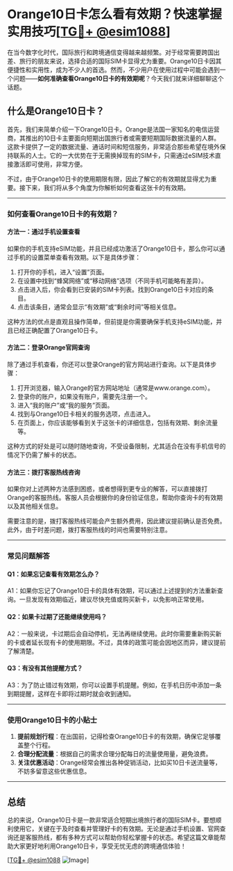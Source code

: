 # Orange10日卡怎么看有效期？快速掌握实用技巧[[TG💪+ @esim1088](https://t.me/s/esim1088)]

在当今数字化时代，国际旅行和跨境通信变得越来越频繁。对于经常需要跨国出差、旅行的朋友来说，选择合适的国际SIM卡显得尤为重要。Orange10日卡因其便捷性和实用性，成为不少人的首选。然而，不少用户在使用过程中可能会遇到一个问题——**如何准确查看Orange10日卡的有效期呢**？今天我们就来详细聊聊这个话题。

## 什么是Orange10日卡？

首先，我们来简单介绍一下Orange10日卡。Orange是法国一家知名的电信运营商，其推出的10日卡主要面向短期出国旅行者或需要短期国际数据流量的人群。这款卡提供了一定的数据流量、通话时间和短信服务，非常适合那些希望在境外保持联系的人士。它的一大优势在于无需换掉现有的SIM卡，只需通过eSIM技术直接激活即可使用，非常方便。

不过，由于Orange10日卡的使用期限有限，因此了解它的有效期就显得尤为重要。接下来，我们将从多个角度为你解析如何查看这张卡的有效期。

---

### 如何查看Orange10日卡的有效期？

#### 方法一：通过手机设置查看

如果你的手机支持eSIM功能，并且已经成功激活了Orange10日卡，那么你可以通过手机的设置菜单查看有效期。以下是具体步骤：

1. 打开你的手机，进入“设置”页面。
2. 在设置中找到“蜂窝网络”或“移动网络”选项（不同手机可能略有差异）。
3. 点击进入后，你会看到已安装的SIM卡列表。找到Orange10日卡对应的条目。
4. 点击该条目，通常会显示“有效期”或“剩余时间”等相关信息。

这种方法的优点是直观且操作简单，但前提是你需要确保手机支持eSIM功能，并且已经正确配置了Orange10日卡。

#### 方法二：登录Orange官网查询

除了通过手机查看，你还可以登录Orange的官方网站进行查询。以下是具体步骤：

1. 打开浏览器，输入Orange的官方网站地址（通常是www.orange.com）。
2. 登录你的账户，如果没有账户，需要先注册一个。
3. 进入“我的账户”或“我的服务”页面。
4. 找到与Orange10日卡相关的服务选项，点击进入。
5. 在页面上，你应该能够看到关于这张卡的详细信息，包括有效期、剩余流量等。

这种方式的好处是可以随时随地查询，不受设备限制，尤其适合在没有手机信号的情况下仍需了解卡的状态。

#### 方法三：拨打客服热线咨询

如果你对上述两种方法感到困惑，或者想得到更专业的解答，可以直接拨打Orange的客服热线。客服人员会根据你的身份验证信息，帮助你查询卡的有效期以及其他相关信息。

需要注意的是，拨打客服热线可能会产生额外费用，因此建议提前确认是否免费。此外，由于时差问题，拨打客服热线的时间也需要特别注意。

---

### 常见问题解答

#### Q1：如果忘记查看有效期怎么办？
A1：如果你忘记了Orange10日卡的具体有效期，可以通过上述提到的方法重新查询。一旦发现有效期临近，建议尽快充值或购买新卡，以免影响正常使用。

#### Q2：如果卡过期了还能继续使用吗？
A2：一般来说，卡过期后会自动停机，无法再继续使用。此时你需要重新购买新的卡或者延长现有卡的使用期限。不过，具体的政策可能会因地区而异，建议提前了解清楚。

#### Q3：有没有其他提醒方式？
A3：为了防止错过有效期，你可以设置手机提醒。例如，在手机日历中添加一条到期提醒，这样在卡即将过期时就会收到通知。

---

### 使用Orange10日卡的小贴士

1. **提前规划行程**：在出国前，记得检查Orange10日卡的有效期，确保它足够覆盖整个行程。
2. **合理分配流量**：根据自己的需求合理分配每日的流量使用量，避免浪费。
3. **关注优惠活动**：Orange经常会推出各种促销活动，比如买10日卡送流量等，不妨多留意这些优惠信息。

---

## 总结

总的来说，Orange10日卡是一款非常适合短期出境旅行者的国际SIM卡。要想顺利使用它，关键在于及时查看并管理好卡的有效期。无论是通过手机设置、官网查询还是客服热线，都有多种方式可以帮助你轻松掌握卡的状态。希望这篇文章能帮助大家更好地利用Orange10日卡，享受无忧无虑的跨境通信体验！

[[TG💪+ @esim1088](https://t.me/s/esim1088) ![Image](https://i.postimg.cc/4NQfJmqS/Snipaste-2025-05-13-00-14-12.png)]